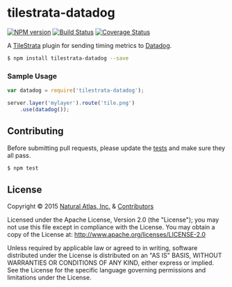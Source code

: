 # tilestrata-datadog
[![NPM version](http://img.shields.io/npm/v/tilestrata-datadog.svg?style=flat)](https://www.npmjs.org/package/tilestrata-datadog)
[![Build Status](https://travis-ci.org/naturalatlas/tilestrata-datadog.svg)](https://travis-ci.org/naturalatlas/tilestrata-datadog)
[![Coverage Status](http://img.shields.io/coveralls/naturalatlas/tilestrata-datadog/master.svg?style=flat)](https://coveralls.io/r/naturalatlas/tilestrata-datadog)

A [TileStrata](https://github.com/naturalatlas/tilestrata) plugin for sending timing metrics to [Datadog](https://www.datadoghq.com/).

```sh
$ npm install tilestrata-datadog --save
```

### Sample Usage

```js
var datadog = require('tilestrata-datadog');

server.layer('mylayer').route('tile.png')
    .use(datadog());
```

## Contributing

Before submitting pull requests, please update the [tests](test) and make sure they all pass.

```sh
$ npm test
```

## License

Copyright &copy; 2015 [Natural Atlas, Inc.](https://github.com/naturalatlas) & [Contributors](https://github.com/naturalatlas/tilestrata-datadog/graphs/contributors)

Licensed under the Apache License, Version 2.0 (the "License"); you may not use this file except in compliance with the License. You may obtain a copy of the License at: http://www.apache.org/licenses/LICENSE-2.0

Unless required by applicable law or agreed to in writing, software distributed under the License is distributed on an "AS IS" BASIS, WITHOUT WARRANTIES OR CONDITIONS OF ANY KIND, either express or implied. See the License for the specific language governing permissions and limitations under the License.
